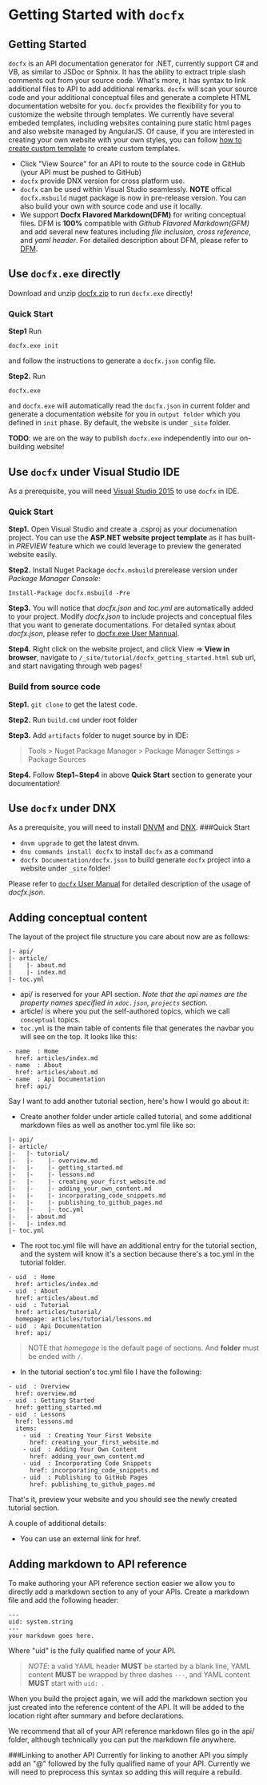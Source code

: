 Getting Started with `docfx`
===============

Getting Started
---------------

`docfx` is an API documentation generator for .NET, currently support C# and VB, as similar to JSDoc or Sphnix. It has the ability to extract triple slash comments out from your source code. What's more, it has syntax to link additional files to API to add additional remarks. `docfx` will scan your source code and your additional conceptual files and generate a complete HTML documentation website for you. `docfx` provides the flexibility for you to customize the website through templates. We currently have several embeded templates, including websites containing pure static html pages and also website managed by AngularJS. Of cause, if you are interested in creating your own website with your own styles, you can follow [how to create custom template](howto_create_custom_template.md) to create custom templates.

* Click "View Source" for an API to route to the source code in GitHub (your API must be pushed to GitHub)
* `docfx` provide DNX version for cross platform use. 
* `docfx` can be used within Visual Studio seamlessly. **NOTE** offical `docfx.msbuild` nuget package is now in pre-release version. You can also build your own with source code and use it locally.
* We support **Docfx Flavored Markdown(DFM)** for writing conceptual files. DFM is **100%** compatible with *Github Flavored Markdown(GFM)* and add several new features including *file inclusion*, *cross reference*, and *yaml header*. For detailed description about DFM, please refer to [DFM](../spec/docfx_flavored_markdown.md).

Use `docfx.exe` directly
-----------------------
Download and unzip [docfx.zip](artifacts/docfx.zip) to run `docfx.exe` directly!

### Quick Start
**Step1** Run 
```
docfx.exe init
```
and follow the instructions to generate a `docfx.json` config file.

**Step2.** Run
```
docfx.exe
```
and `docfx.exe` will automatically read the `docfx.json` in current folder and generate a documentation website for you in `output folder` which you defined in `init` phase. By default, the website is under `_site` folder. 


**TODO**: we are on the way to publish `docfx.exe` independently into our on-building website!

Use `docfx` under Visual Studio IDE
---------------
As a prerequisite, you will need [Visual Studio 2015](https://www.visualstudio.com/downloads/download-visual-studio-vs) to use `docfx` in IDE.
### Quick Start
**Step1.** Open Visual Studio and create a .csproj as your documenation project. You can use the **ASP.NET website project template** as it has built-in *PREVIEW* feature which we could leverage to preview the generated website easily.

**Step2.** Install Nuget Package `docfx.msbuild` prerelease version under *Package Manager Console*:
```
Install-Package docfx.msbuild -Pre
```
**Step3.** You will notice that *docfx.json* and *toc.yml* are automatically added to your project. Modify *docfx.json* to include projects and conceptual files that you want to generate documentations. For detailed syntax about *docfx.json*, please refer to [docfx.exe User Mannual](docfx.exe_user_manual.md).

**Step4.** Right click on the website project, and click View => **View in browser**, navigate to `/_site/tutorial/docfx_getting_started.html` sub url, and start navigating through web pages!

### Build from source code
**Step1.** `git clone` to get the latest code.

**Step2.** Run `build.cmd` under root folder

**Step3.** Add `artifacts` folder to nuget source by in IDE:
  > Tools > Nuget Package Manager > Package Manager Settings > Package Sources
  
**Step4.** Follow **Step1**~**Step4** in above **Quick Start** section to generate your documentation! 

Use `docfx` under DNX
----------------
As a prerequisite, you will need to install [DNVM](http://docs.asp.net/en/latest/getting-started/installing-on-windows.html#install-the-net-version-manager-dnvm) and [DNX](http://docs.asp.net/en/latest/getting-started/installing-on-windows.html#install-the-net-execution-environment-dnx).
###Quick Start
* `dnvm upgrade` to get the latest dnvm.
* `dnu commands install docfx` to install `docfx` as a command
* `docfx Documentation/docfx.json` to build generate `docfx` project into a website under `_site` folder!

Please refer to [`docfx` User Manual](docfx.exe_user_manual.md) for detailed description of the usage of *docfx.json*.

Adding conceptual content
-------------------------
The layout of the project file structure you care about now are as follows:
```
|- api/
|- article/
|    |- about.md
|    |- index.md
|- toc.yml
```
* api/ is reserved for your API section. *Note that the api names are the property names specified in `xdoc.json`, `projects` section.*
* article/ is where you put the self-authored topics, which we call `conceptual` topics.
* `toc.yml` is the main table of contents file that generates the navbar you will see on the top. It looks like this:

```
- name  : Home
  href: articles/index.md
- name  : About
  href: articles/about.md
- name  : Api Documentation
  href: api/
```
Say I want to add another tutorial section, here's how I would go about it:
* Create another folder under article called tutorial, and some additional markdown files as well as another toc.yml file like so:

```
|- api/
|- article/
|-   |- tutorial/
|-   |-    |- overview.md
|-   |-    |- getting_started.md
|-   |-    |- lessons.md
|-   |-    |- creating_your_first_website.md
|-   |-    |- adding_your_own_content.md
|-   |-    |- incorporating_code_snippets.md
|-   |-    |- publishing_to_github_pages.md
|-   |-    |- toc.yml
|-   |- about.md
|-   |- index.md
|- toc.yml
```
* The root toc.yml file will have an additional entry for the tutorial section, and the system will know it's a section because there's a toc.yml in the tutorial folder.

```
- uid  : Home
  href: articles/index.md
- uid  : About
  href: articles/about.md
- uid  : Tutorial
  href: articles/tutorial/
  homepage: articles/tutorial/lessons.md
- uid  : Api Documentation
  href: api/
```

> NOTE that *homegage* is the default page of sections. And **folder** must be ended with `/`.

* In the tutorial section's toc.yml file I have the following:

```
- uid  : Overview
  href: overview.md
- uid  : Getting Started
  href: getting_started.md
- uid  : Lessons
  href: lessons.md
  items:
    - uid  : Creating Your First Website
      href: creating_your_first_website.md
    - uid  : Adding Your Own Content
      href: adding_your_own_content.md
    - uid  : Incorporating Code Snippets
      href: incorporating_code_snippets.md
    - uid  : Publishing to GitHub Pages
      href: publishing_to_github_pages.md
```

That's it, preview your website and you should see the newly created tutorial section.

A couple of additional details:
* You can use an external link for href.

Adding markdown to API reference
--------------------------------
To make authoring your API reference section easier we allow you to directly add a markdown section to any of your APIs. Create a markdown file and add the following header:

```
---
uid: system.string
---
your markdown goes here.
```
Where "uid" is the fully qualified name of your API.
> *NOTE*: a valid YAML header **MUST** be started by a blank line, YAML content **MUST** be wrapped by three dashes `---`, and YAML content **MUST** start with `uid: `.

When you build the project again, we will add the markdown section you just created into the reference content of the API. It will be added to the location right after summary and before declarations.

We recommend that all of your API reference markdown files go in the api/ folder, although technically you can put the markdown file anywhere.

###Linking to another API
Currently for linking to another API you simply add an "@" followed by the fully qualified name of your API. Currently we will need to preprocess this syntax so adding this will require a rebuild.